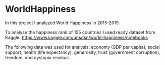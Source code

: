 # WorldHappiness
In this project I analyzed World Happiness in 2015-2019.

To analyse the happiness rank of 155 countries I used ready dataset from Kaggle: https://www.kaggle.com/unsdsn/world-happiness/notebooks 

The following data was used for analysis: economy (GDP per capita), social support, health (life expectancy), generosity, trust (government corruption), freedom, and dystopia residual.
